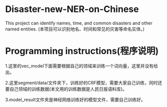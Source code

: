 # Disaster-new-NER-on-Chinese
This project can identify names, time, and common disasters and other named entities. (本项目可以识别地名、时间和常见的灾害等命名实体。)

# Programming instructions(程序说明)
1.这里的vec_model下面需要根据自己的领域来训练一个词向量，这里并没有给出。

2.这里segment/data/文件夹下，训练好的CRF模型，需要大家自己训练，同时还要自己领域的训练数据(本文用的训练数据是人民日报语料库)。

3.model_result文件夹是神经网络训练好的模型文件，需要自己训练好。


